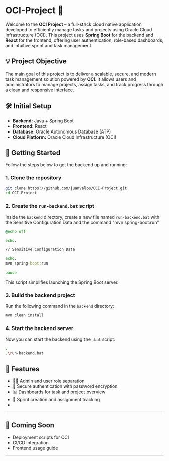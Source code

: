 # OCI-Project 🚀

Welcome to the **OCI Project** – a full-stack cloud native application developed to efficiently manage tasks and projects using Oracle Cloud Infrastructure (OCI). This project uses **Spring Boot** for the backend and **React** for the frontend, offering user authentication, role-based dashboards, and intuitive sprint and task management.



## 💡 Project Objective

The main goal of this project is to deliver a scalable, secure, and modern task management solution powered by **OCI**. It allows users and administrators to manage projects, assign tasks, and track progress through a clean and responsive interface.


## 🛠️ Initial Setup

- **Backend:** Java + Spring Boot  
- **Frontend:** React  
- **Database:** Oracle Autonomous Database (ATP)  
- **Cloud Platform:** Oracle Cloud Infrastructure (OCI)  



## 🚀 Getting Started

Follow the steps below to get the backend up and running:

### 1. Clone the repository

```bash
git clone https://github.com/juanvalos/OCI-Project.git
cd OCI-Project
```

### 2. Create the `run-backend.bat` script

Inside the `backend` directory, create a new file named `run-backend.bat` with the Sensitive Configuration Data and the command "mvn spring-boot:run"

```bat
@echo off

echo.

// Sensitive Configuration Data

echo.
mvn spring-boot:run

pause
```

This script simplifies launching the Spring Boot server.


### 3. Build the backend project

Run the following command in the `backend` directory:

```bash
mvn clean install
```

### 4. Start the backend server

Now you can start the backend using the `.bat` script:

```bash
.
.\run-backend.bat  
```


## 📌 Features

- 🧑‍💼 Admin and user role separation  
- 🔐 Secure authentication with password encryption  
- 📊 Dashboards for task and project overview  
- 🚧 Sprint creation and assignment tracking
- 
---

## 🧪 Coming Soon

- Deployment scripts for OCI
- CI/CD integration
- Frontend usage guide

---
